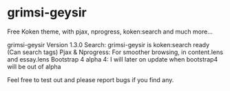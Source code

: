 # grimsi-geysir
Free Koken theme, with pjax, nprogress, koken:search and much more...

grimsi-geysir Version 1.3.0
Search: grimsi-geysir is koken:search ready (Can search tags)
Pjax & Nprogress: For smoother browsing, in content.lens and essay.lens
Bootstrap 4 alpha 4: I will later on update when bootstrap4 will be out of alpha

Feel free to test out and please report bugs if you find any.
